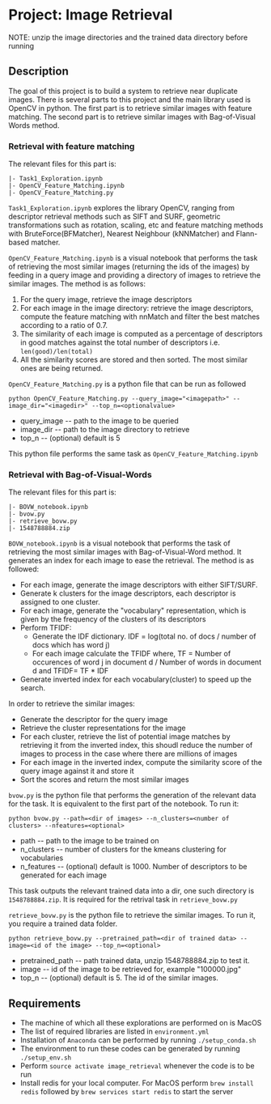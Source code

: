 # Project: Image Retrieval

NOTE: unzip the image directories and the trained data directory before running

## Description
The goal of this project is to build a system to retrieve near duplicate images.
There is several parts to this project and the main library used is OpenCV in python.
The first part is to retrieve similar images with feature matching.
The second part is to retrieve similar images with Bag-of-Visual Words method.


### Retrieval with feature matching
The relevant files for this part is:
```
|- Task1_Exploration.ipynb
|- OpenCV_Feature_Matching.ipynb
|- OpenCV_Feature_Matching.py
```
`Task1_Exploration.ipynb` explores the library OpenCV, ranging from descriptor retrieval
methods such as SIFT and SURF, geometric transformations such as rotation, scaling, etc and
feature matching methods with BruteForce(BFMatcher), Nearest Neighbour (kNNMatcher) and
Flann-based matcher.

`OpenCV_Feature_Matching.ipynb` is a visual notebook that performs the task of retrieving
the most similar images (returning the ids of the images) by feeding in a query image and
providing a directory of images to retrieve the similar images.
The method is as follows:
1. For the query image, retrieve the image descriptors
2. For each image in the image directory: retrieve the image descriptors, compute the feature matching with nnMatch and filter the best matches according to a ratio of 0.7. 
3. The similarity of each image is computed as a percentage of descriptors in good matches against the total number of descriptors i.e. `len(good)/len(total) `
4. All the similarity scores are stored and then sorted. The most similar ones are being returned.

`OpenCV_Feature_Matching.py` is a python file that can be run as followed
```
python OpenCV_Feature_Matching.py --query_image="<imagepath>" --image_dir="<imagedir>" --top_n=<optionalvalue>
```
- query_image -- path to the image to be queried
- image_dir -- path to the image directory to retrieve
- top_n -- (optional) default is 5

This python file performs the same task as `OpenCV_Feature_Matching.ipynb`

### Retrieval with Bag-of-Visual-Words
The relevant files for this part is:
```
|- BOVW_notebook.ipynb
|- bvow.py
|- retrieve_bovw.py
|- 1548788884.zip
```

`BOVW_notebook.ipynb` is a visual notebook that performs the task of retrieving the most similar
images with Bag-of-Visual-Word method. It generates an index for each image to ease the retrieval.
The method is as followed:
- For each image, generate the image descriptors with either SIFT/SURF.
- Generate k clusters for the image descriptors, each descriptor is assigned to one cluster.
- For each image, generate the "vocabulary" representation, which is given by the frequency of the clusters of its descriptors
- Perform TFIDF:
  - Generate the IDF dictionary. IDF = log(total no. of docs / number of docs which has word j)
  - For each image calculate the TFIDF where, TF = Number of occurences of word j in document d / Number of words in document d and TFIDF= TF * IDF
- Generate inverted index for each vocabulary(cluster) to speed up the search.

In order to retrieve the similar images:
- Generate the descriptor for the query image
- Retrieve the cluster representations for the image
- For each cluster, retrieve the list of potential image matches by retrieving it from the inverted index, this shoudl reduce the number of images to process in the case where there are millions of images
- For each image in the inverted index, compute the similarity score of the query image against it and store it
- Sort the scores and return the most similar images

`bvow.py` is the python file that performs the generation of the relevant data for the task. It is equivalent to the first part of the notebook.  To run it:
```
python bvow.py --path=<dir of images> --n_clusters=<number of clusters> --nfeatures=<optional>
```
- path -- path to the image to be trained on
- n_clusters -- number of clusters for the kmeans clustering for vocabularies
- n_features -- (optional) default is 1000. Number of descriptors to be generated for each image

This task outputs the relevant trained data into a dir, one such directory is `1548788884.zip`.
It is required for the retrival task in `retrieve_bovw.py`

`retrieve_bovw.py` is the python file to retrieve the similar images.
To run it, you require a trained data folder.
```
python retrieve_bovw.py --pretrained_path=<dir of trained data> --image=<id of the image> --top_n=<optional>
```
- pretrained_path -- path trained data, unzip 1548788884.zip to test it.
- image -- id of the image to be retrieved for, example "100000.jpg"
- top_n -- (optional) default is 5. The id of the similar images.


## Requirements
- The machine of which all these explorations are performed on is MacOS
- The list of required libraries are listed in `environment.yml`
- Installation of ``Anaconda`` can be performed by running `./setup_conda.sh`
- The environment to run these codes can be generated by running `./setup_env.sh`
- Perform `source activate image_retrieval` whenever the code is to be run
- Install redis for your local computer. For MacOS perform `brew install redis` followed by `brew services start redis` to start the server

